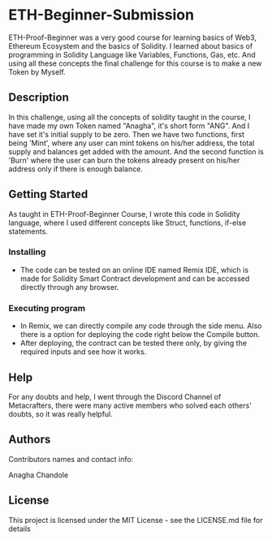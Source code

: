 # ETH-Beginner-Submission

ETH-Proof-Beginner was a very good course for learning basics of Web3, Ethereum Ecosystem and the basics of Solidity. I learned about basics of programming in Solidity Language like Variables, Functions, Gas, etc. And using all these concepts the final challenge for this course is to make a new Token by Myself.

## Description

In this challenge, using all the concepts of solidity taught in the course, I have made my own Token named "Anagha", it's short form "ANG". And I have set it's initial supply to be zero. Then we have two functions, first being 'Mint', where any user can mint tokens on his/her address, the total supply and balances get added with the amount. And the second function is 'Burn' where the user can burn the tokens already present on his/her address only if there is enough balance.

## Getting Started
As taught in ETH-Proof-Beginner Course, I wrote this code in Solidity language, where I used different concepts like Struct, functions, if-else statements.

### Installing

* The code can be tested on an online IDE named Remix IDE, which is made for Solidity Smart Contract development and can be accessed directly through any browser.

### Executing program

* In Remix, we can directly compile any code through the side menu. Also there is a option for deploying the code right below the Compile button.
* After deploying, the contract can be tested there only, by giving the required inputs and see how it works.

## Help

For any doubts and help, I went through the Discord Channel of Metacrafters, there were many active members who solved each others' doubts, so it was really helpful.

## Authors

Contributors names and contact info:

Anagha Chandole 


## License

This project is licensed under the MIT License - see the LICENSE.md file for details
